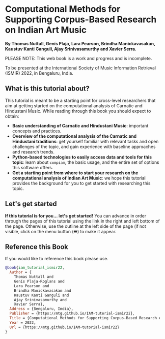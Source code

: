 # Computational Methods for Supporting Corpus-Based Research on Indian Art Music

**By Thomas Nuttall, Genís Plaja, Lara Pearson, Brindha Manickavasakan, Kaustuv Kanti Ganguli, Ajay Srinivasamurthy and Xavier Serra.** 
<br>

PLEASE NOTE: This web book is a work and progress and is incomplete. 

To be presented at the International Society of Music Information Retrieval (ISMIR) 2022, in Bengaluru, India.

## What is this tutorial about?
This tutorial is meant to be a starting point for cross-level researchers that aim at getting started on the computational analysis of Carnatic and Hindustani Music. While reading through this book you should expect to obtain:
* **Basic understanding of Carnatic and Hindustani Music**: important concepts and practices.
* **Overview of the computational analysis of the Carnatic and Hindustani traditions**: get yourself familiar with relevant tasks and open challenges of the topic, and gain experience with baseline approaches and research trends.
* **Python-based technologies to easily access data and tools for this topic**: learn about ``compiam``, the basic usage, and the entire set of options this software offers.
* **Get a starting point from where to start your research on the computational analysis of Indian Art Music**: we hope this tutorial provides the background for you to get started with researching this topic.

## Let's get started
**If this tutorial is for you... let's get started!** You can advance in order through the pages of this tutorial using the link in the right and left bottom of the page. Otherwise, use the outline at the left side of the page (if not visible, click on the menu button (**☰**) to make it appear.


## Reference this Book

If you would like to reference this book please use.

```bibtex
@book{iam_tutorial_ismir22,
  Author = {
    Thomas Nuttall and 
    Genís Plaja-Roglans and 
    Lara Pearson and 
    Brindha Manickavasakan and 
    Kaustuv Kanti Ganguli and 
    Ajay Srinivasamurthy and 
    Xavier Serra},
  Address = {Bengaluru, India},
  Publisher = {https://mtg.github.io/IAM-tutorial-ismir22},
  Title = {Computational Methods for Supporting Corpus-Based Research on Indian Art Music},
  Year = 2022,
  Url = {https://mtg.github.io/IAM-tutorial-ismir22}
}
```